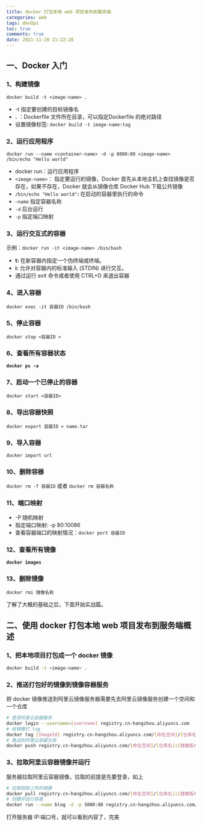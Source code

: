 ```yaml
---
title: docker 打包本地 web 项目发布到服务端
categories: web
tags: devOps
toc: true
comments: true
date: 2021-11-20 21:22:28
---
```

## 一、Docker 入门

### 1、构建镜像

`docker build -t <image-name> .`

- -t 指定要创建的目标镜像名
- **.** ：Dockerfile 文件所在目录，可以指定Dockerfile 的绝对路径
- 设置镜像标签: `docker build -t image-name:tag`

### 2、运行应用程序

`docker run --name <container-name> -d -p 8080:80 <image-name> /bin/echo "Hello world"`

- docker run：运行应用程序
- `<image-name>`： 指定要运行的镜像，Docker 首先从本地主机上查找镜像是否存在，如果不存在，Docker 就会从镜像仓库 Docker Hub 下载公共镜像
- `/bin/echo "Hello world"`**:** 在启动的容器里执行的命令
- `—name` 指定容器名称
- `-d` 后台运行
- `-p` 指定端口映射

### 3、运行交互式的容器

示例：`docker run -it <image-name> /bin/bash`

- **t:** 在新容器内指定一个伪终端或终端。
- **i:** 允许对容器内的标准输入 (STDIN) 进行交互。
- 通过运行 exit 命令或者使用 CTRL+D 来退出容器

### 4、进入容器

`docker exec -it 容器ID /bin/bash`

### 5、停止容器

`docker stop <容器ID >`

### 6、查看所有容器状态

**`docker ps -a`**

### 7、启动一个已停止的容器

`docker start <容器ID>`

### 8、导出容器快照

`docker export 容器ID > name.tar`

### 9、导入容器

`docker import url`

### 10、删除容器

`docker rm -f 容器ID` 或者 `docker rm 容器名称`

### 11、端口映射

- -P 随机映射
- 指定端口映射: -p 80:10086
- 查看容器端口的映射情况：`docker port 容器ID`

### 12、查看所有镜像

**`docker images`**

### 13、删除镜像

`docker rmi 镜像名称`

了解了大概的基础之后，下面开始实战篇。

## 二、使用 docker 打包本地 web 项目发布到服务端概述

### 1、把本地项目打包成一个 docker 镜像

```bash
docker build -t <image-name> .
```

### 2、推送打包好的镜像到镜像容器服务

把 docker 镜像推送到阿里云镜像服务器需要先去阿里云镜像服务创建一个空间和一个仓库

```bash
# 登录阿里云容器服务
docker login --username=[username] registry.cn-hangzhou.aliyuncs.com
# 给镜像打 tag
docker tag [ImageId] registry.cn-hangzhou.aliyuncs.com/[命名空间]/[仓库名]:[镜像版本号]
# 推送到阿里云容器仓库
docker push registry.cn-hangzhou.aliyuncs.com/[命名空间]/[仓库名]:[镜像版本号]
```

### 3、拉取阿里云容器镜像并运行

服务器拉取阿里云容器镜像，拉取的前提是先要登录，如上

```bash
# 拉取刚刚上传的镜像
docker pull registry.cn-hangzhou.aliyuncs.com/[命名空间]/[仓库名]:[镜像版本号]
# 创建并运行容器
docker run --name blog -d -p 5000:80 registry.cn-hangzhou.aliyuncs.com/命名空间]/[仓库名]:[镜像版本号]
```

打开服务器 IP:端口号，就可以看到内容了，完美
